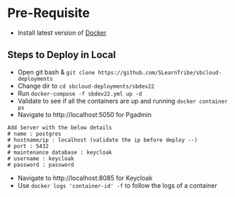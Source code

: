 # Pre-Requisite

- Install latest version of [Docker](https://docs.docker.com/desktop/windows/install/)

## Steps to Deploy in Local

- Open git bash & `git clone https://github.com/SLearnTribe/sbcloud-deployments`
- Change dir to `cd sbcloud-deployments/sbdev22`
- Run `docker-compose -f sbdev22.yml up -d`
- Validate to see if all the containers are up and running `docker container ps`
- Navigate to http://localhost:5050 for Pgadmin
```
Add Server with the below details
# name : postgres
# hostname/ip : localhost (validate the ip before deploy --)
# port : 5432
# maintenance database : keycloak
# username : keycloak
# password : password
```
- Navigate to http://localhost:8085 for Keycloak
- Use `docker logs 'container-id' -f` to follow the logs of a container
